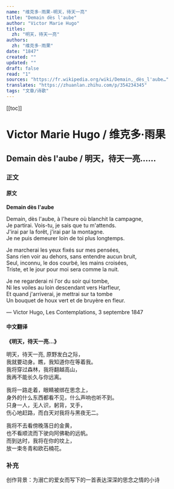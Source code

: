 ```yaml
---
name: "维克多·雨果-明天，待天一亮"
title: "Demain dès l'aube"
author: "Victor Marie Hugo"
titles:
  zh: "明天，待天一亮"
authors:
  zh: "维克多·雨果"
date: "1847"
created: ""
updated: ""
draft: false
read: "1"
sources: "https://fr.wikipedia.org/wiki/Demain,_dès_l'aube…"
translates: "https://zhuanlan.zhihu.com/p/354234345"
tags: "文章/诗歌"
---
```


[[toc]]

# Victor Marie Hugo / 维克多·雨果

## Demain dès l'aube / 明天，待天一亮……

### 正文

<!-- tabs:start -->

#### **原文**

**Demain dès l'aube**

Demain, dès l'aube, à l'heure où blanchit la campagne,  
Je partirai. Vois-tu, je sais que tu m'attends.  
J'irai par la forêt, j'irai par la montagne.  
Je ne puis demeurer loin de toi plus longtemps.  

Je marcherai les yeux fixés sur mes pensées,  
Sans rien voir au dehors, sans entendre aucun bruit,  
Seul, inconnu, le dos courbé, les mains croisées,  
Triste, et le jour pour moi sera comme la nuit.  

Je ne regarderai ni l'or du soir qui tombe,  
Ni les voiles au loin descendant vers Harfleur,  
Et quand j'arriverai, je mettrai sur ta tombe  
Un bouquet de houx vert et de bruyère en fleur.  

— Victor Hugo, Les Contemplations, 3 septembre 1847

#### **中文翻译**

**《明天，待天一亮…》**

明天，待天一亮, 原野发白之际，  
我就要动身。瞧，我知道你在等着我。  
我将穿过森林，我将翻越高山，  
我再不能长久与你远离。  

我将一路走着，眼睛被绑在思念上，  
身外的什么东西都看不见，什么声响也听不到。  
只身一人，无人识，躬背，叉手，  
伤心地赶路，而白天对我将与黑夜无二。  

我将不去看傍晚落日的金黄，  
也不看顺流而下驶向阿佛勒的远帆。  
而到达时，我将在你的坟上，  
放一束冬青和欧石楠花。  

<!-- tabs:end -->

### 补充

创作背景：为溺亡的爱女而写下的一首表达深深的思念之情的小诗
